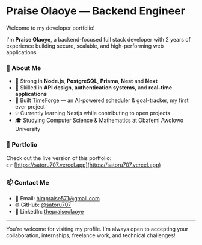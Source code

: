 # Praise Olaoye — Backend Engineer

Welcome to my developer portfolio!

I'm **Praise Olaoye**, a backend-focused full stack developer with 2 years of experience building secure, scalable, and high-performing web applications.

### 🧠 About Me

- 🔧 Strong in **Node.js**, **PostgreSQL**, **Prisma**, **Nest**  and **Next**
- 🔐 Skilled in **API design**, **authentication systems**, and **real-time applications**
- 🤖 Built [TimeForge](https://timeforge-eight.vercel.app) — an AI-powered scheduler & goal-tracker, my first ever project
- 💡 Currently learning Nestjs while contributing to open projects
- 🎓 Studying Computer Science & Mathematics at Obafemi Awolowo University

### 📌 Portfolio

Check out the live version of this portfolio:  
👉 [https://satoru707.vercel.app](https://satoru707.vercel.app)

### 📫 Contact Me

- 📧 Email: himpraise571@gmail.com  
- 🌐 GitHub: [@satoru707](https://github.com/satoru707)  
- 🔗 LinkedIn: [thepraiseolaoye](https://linkedin.com/in/thepraiseolaoye)

---

You're welcome for visiting my profile. I'm always open to accepting your collaboration, internships, freelance work, and technical challenges!



